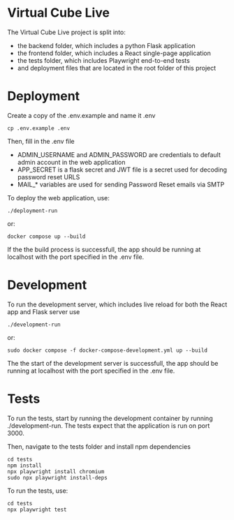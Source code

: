 # Virtual Cube Live

The Virtual Cube Live project is split into:
- the backend folder, which includes a python Flask application
- the frontend folder, which includes a React single-page application
- the tests folder, which includes Playwright end-to-end tests
- and deployment files that are located in the root folder of this project


# Deployment
Create a copy of the .env.example and name it .env
```Shell
cp .env.example .env
```

Then, fill in the .env file
- ADMIN_USERNAME and ADMIN_PASSWORD are credentials to default admin account in the web application
- APP_SECRET is a flask secret and JWT file is a secret used for decoding password reset URLS
- MAIL_* variables are used for sending Password Reset emails via SMTP

To deploy the web application, use:
```Shell
./deployment-run
```
or:
```Shell
docker compose up --build
```

If the the build process is successfull, the app should be running at localhost with the port specified in the .env file.

# Development
To run the development server, which includes live reload for both the React app and Flask server use
```Shell
./development-run
```
or:
```Shell
sudo docker compose -f docker-compose-development.yml up --build
```

The the start of the development server is successfull, the app should be running at localhost with the port specified in the .env file.


# Tests
To run the tests, start by running the development container by running ./development-run. The tests expect that the application is run on port 3000.

Then, navigate to the tests folder and install npm dependencies
```Shell
cd tests
npm install
npx playwright install chromium
sudo npx playwright install-deps
```

To run the tests, use:
```Shell
cd tests
npx playwright test
```